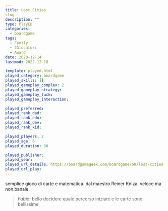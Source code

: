 ```yaml
---
title: Lost Cities
slug
description: ""
type: PlayED
categories:
  - boardgame
tags:
  - Family
  - 2Giocatori
  - Award
date: 2020-12-14
lastmod: 2022-12-18

template: played.html
played_category: boardgame
played_skills: []
played_gameplay_complex: 2
played_gameplay_strategy:
played_gameplay_luck:
played_gameplay_interaction:

played_preferred:
played_rank_dad: 
played_rank_edu:
played_rank_dev:
played_rank_kid: 

played_players: 2
played_age: 6
played_duration: 30

played_publisher: 
played_year: 
played_url_details: https://boardgamegeek.com/boardgame/50/lost-cities
played_url_play: 
---
```


semplice gioco di carte e matematica. dal maestro Reiner Kniza.
veloce ma non banale.

> *Fabio:*
> bello decidere quale percorso iniziare e le carte sono bellissime


